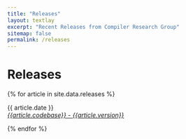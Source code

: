 ```yaml
---
title: "Releases"
layout: textlay
excerpt: "Recent Releases from Compiler Research Group"
sitemap: false
permalink: /releases
---
```


# Releases

{% for article in site.data.releases %}
<p>{{ article.date }} <br>
<em><a href='{{article.link}}'>{{article.codebase}} - {{article.version}}</a></em></p>
{% endfor %}
